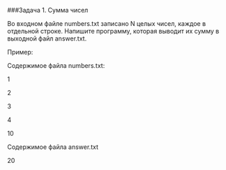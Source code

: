 ###Задача 1. Сумма чисел

Во входном файле numbers.txt записано N целых чисел, каждое в отдельной строке. Напишите программу, которая выводит их сумму в выходной файл answer.txt.



Пример:

Содержимое файла numbers.txt:

1

2

3

4

10



Содержимое файла answer.txt

20

